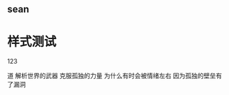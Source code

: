 ## sean

<h1 class="cus-color">样式测试</h1>
<div class="udo">123</div>

<script setup>
import { useData } from 'vitepress'
const { page } = useData()
const { theme } = useData()
console.log(theme)

</script>
道
解析世界的武器
克服孤独的力量
为什么有时会被情绪左右 因为孤独的壁垒有了漏洞
<style lang="sass" scoped>
.cus-color
  font-size: 20px !important
  color: red

.vp-doc h2
  color: blue

.dark .cus-color
  color: red

.udo
  color: var(--vp-c-brand-1)
</style>
